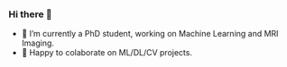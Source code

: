 ### Hi there 👋


- 🔭 I’m currently a PhD student, working on Machine Learning and MRI Imaging.
- 👥 Happy to colaborate on ML/DL/CV projects.
